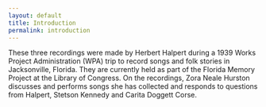 ```yaml
---
layout: default
title: Introduction
permalink: introduction
---
```

These three recordings were made by Herbert Halpert during a 1939 Works Project Administration (WPA) trip to record songs and folk stories in Jacksonville, Florida. They are currently held as part of the Florida Memory Project at the Library of Congress. On the recordings, Zora Neale Hurston discusses and performs songs she has collected and responds to questions from Halpert, Stetson Kennedy and Carita Doggett Corse.
